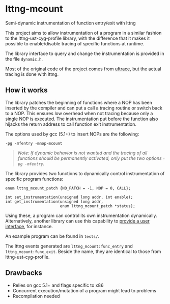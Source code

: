 # lttng-mcount
Semi-dynamic instrumentation of function entry/exit with lttng

This project aims to allow instrumentation of a program in a similar
fashion to the lttng-ust-cyg-profile library, with the difference
that it makes it possible to enable/disable tracing of specific
functions at runtime.

The library interface to query and change the instrumentation is
provided in the file `dynamic.h`.

Most of the original code of the project comes from
[uftrace](https://github.com/namhyung/uftrace), but the actual tracing
is done with lttng.

## How it works

The library patches the beginning of functions where a NOP has been
inserted by the compiler and can put a call a tracing routine or
switch back to a NOP. This ensures low overhead when not tracing
because only a single NOP is executed. The instrumentation put before
the function also hijacks the return address to call function exit
instrumentation.

The options used by gcc (5.1+) to insert NOPs are the following:

    -pg -mfentry -mnop-mcount

> *Note: If dynamic behavior is not wanted and the tracing of all
> functions should be permanently activated, only put the two options
> `-pg -mfentry`.*

The library provides two functions to dynamically control
instrumentation of specific program functions:

    enum lttng_mcount_patch {NO_PATCH = -1, NOP = 0, CALL};
    
    int set_instrumentation(unsigned long addr, int enable);
    int get_instrumentation(unsigned long addr,
                            enum lttng_mcount_patch *status);

Using these, a program can control its own instrumentation
dynamically. Alternatively, another library can use this capability to
[provide a user interface](https://github.com/jabarszcz/dynamic_inst_tui),
for instance. 

An example program can be found in `tests/`.

The lttng events generated are `lttng_mcount:func_entry` and
`lttng_mcount:func_exit`. Beside the name, they are identical to those
from lttng-ust-cyg-profile.

## Drawbacks

* Relies on gcc 5.1+ and flags specific to x86
* Concurrent execution/mutation of a program might lead to problems
* Recompilation needed
